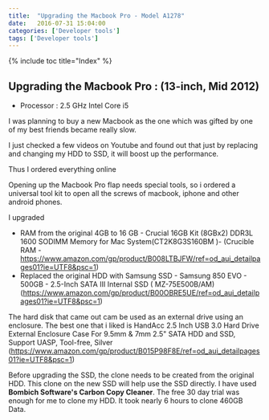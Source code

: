 ```yaml
---
title:  "Upgrading the Macbook Pro - Model A1278"
date:   2016-07-31 15:04:00
categories: ['Developer tools']
tags: ['Developer tools']
---
```


{% include toc title="Index" %}

## Upgrading the Macbook Pro : (13-inch, Mid 2012)

* Processor : 2.5 GHz Intel Core i5

I was planning to buy a new Macbook as the one which was gifted by one of my
best friends became really slow.

I just checked a few videos on Youtube and found out that just by replacing and
changing my HDD to SSD, it will boost up the performance.

Thus I ordered everything online

Opening up the Macbook Pro flap needs special tools, so i ordered a universal
tool kit to open all the screws of macbook, iphone and other android phones.

I upgraded

* RAM from the original 4GB to 16 GB - Crucial 16GB Kit (8GBx2) DDR3L 1600
  SODIMM Memory for Mac System(CT2K8G3S160BM )- (Crucible
  RAM - https://www.amazon.com/gp/product/B008LTBJFW/ref=od_aui_detailpages01?ie=UTF8&psc=1)
* Replaced the original HDD with Samsung SSD - Samsung 850 EVO - 500GB -
  2.5-Inch SATA III Internal SSD (
  MZ-75E500B/AM) (https://www.amazon.com/gp/product/B00OBRE5UE/ref=od_aui_detailpages01?ie=UTF8&psc=1)

The hard disk that came out cam be used as an external drive using an enclosure.
The best one that i liked is
HandAcc 2.5 Inch USB 3.0 Hard Drive External Enclosure Case For 9.5mm & 7mm 2.5"
SATA HDD and SSD, Support UASP, Tool-free, Silver
(https://www.amazon.com/gp/product/B015P98F8E/ref=od_aui_detailpages01?ie=UTF8&psc=1)

Before upgrading the SSD, the clone needs to be created from the original HDD.
This clone on the new SSD will help use the SSD directly. I have used **Bombich
Software's Carbon Copy Cleaner**. The free 30 day trial was enough for me to
clone my HDD. It took nearly 6 hours to clone 460GB Data.
